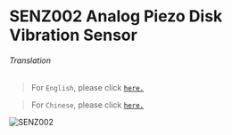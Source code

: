# SENZ002 Analog Piezo Disk Vibration Sensor

###### Translation

> For `English`, please click [`here.`](https://github.com/FizzyStudio/SENZ002_Analog-Piezo-Disk-Vibration-Sensor/blob/master/README.md)

> For `Chinese`, please click [`here.`](https://github.com/FizzyStudio/SENZ002_Analog-Piezo-Disk-Vibration-Sensor/blob/master/README_CN.md)

![](https://github.com/FizzyStudio/SENZ002_Analog-Piezo-Disk-Vibration-Sensor/blob/master/pic/SENZ002.jpg "SENZ002") 

